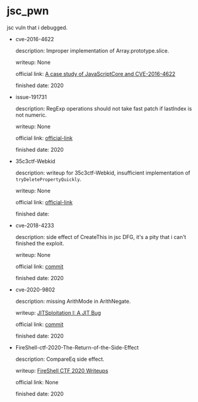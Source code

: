 # jsc_pwn

jsc vuln that i debugged.

* cve-2016-4622

    description: Improper implementation of Array.prototype.slice.

    writeup: None

    official link: [A case study of JavaScriptCore and CVE-2016-4622](http://phrack.org/papers/attacking_javascript_engines.html)

    finished date: 2020

* issue-191731

    description: RegExp operations should not take fast patch if lastIndex is not numeric.

    writeup: None

    official link: [official-link](https://github.com/WebKit/webkit/commit/7cf9d2911af9f255e0301ea16604c9fa4af340e2?diff=split#diff-fb5fbac6e9d7542468cfeed930e241c0L66)

    finished date: 2020

* 35c3ctf-Webkid

    description: writeup for 35c3ctf-Webkid, insufficient implementation of `tryDeletePropertyQuickly`.

    writeup: None

    official link: [official-link](https://github.com/saelo/35c3ctf/tree/master/WebKid)

    finished date: 

* cve-2018-4233

    description: side effect of CreateThis in jsc DFG, it's a pity that i can't finished the exploit.

    writeup: None

    official link: [commit](https://github.com/WebKit/webkit/commit/b602e9d167b2c53ed96a42ed3ee611d237f5461a)

    finished date: 2020

* cve-2020-9802

    description: missing ArithMode in ArithNegate.

    writeup: [JITSploitation I: A JIT Bug](https://googleprojectzero.blogspot.com/2020/09/jitsploitation-one.html)

    official link: [commit](https://github.com/WebKit/webkit/commit/951d27d5ba08b6c29370b05dc6b4ffe18be1ca18)

    finished date: 2020

* FireShell-ctf-2020-The-Return-of-the-Side-Effect

    description: CompareEq side effect.

    writeup: [FireShell CTF 2020 Writeups](https://ptr-yudai.hatenablog.com/entry/2020/03/23/105837)

    official link: None

    finished date: 2020





